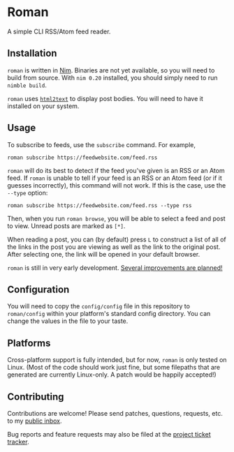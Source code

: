 # Roman

A simple CLI RSS/Atom feed reader.

## Installation

`roman` is written in [Nim](https://nim-lang.org). Binaries are not yet available, so you will need to build from source. With `nim 0.20` installed, you should simply need to run `nimble build`. 

`roman` uses [`html2text`](http://alir3z4.github.io/html2text/) to display post bodies. You will need to have it installed on your system.

## Usage

To subscribe to feeds, use the `subscribe` command. For example, 

```
roman subscribe https://feedwebsite.com/feed.rss
```

`roman` will do its best to detect if the feed you've given is an RSS or an Atom feed. If `roman` is unable to tell if your feed is an RSS or an Atom feed (or if it guesses incorrectly), this command will not work. If this is the case, use the `--type` option:

```
roman subscribe https://feedwebsite.com/feed.rss --type rss
```

Then, when you run `roman browse`, you will be able to select a feed and post to view. Unread posts are marked as `[*]`. 

When reading a post, you can (by default) press `L` to construct a list of all of the links in the post you are viewing as well as the link to the original post. After selecting one, the link will be opened in your default browser.

`roman` is still in very early development. [Several improvements are planned!](https://todo.sr.ht/~reesmichael1/roman)

## Configuration

You will need to copy the `config/config` file in this repository to `roman/config` within your platform's standard config directory. You can change the values in the file to your taste. 

## Platforms

Cross-platform support is fully intended, but for now, `roman` is only tested on Linux. (Most of the code should work just fine, but some filepaths that are generated are currently Linux-only. A patch would be happily accepted!)

## Contributing

Contributions are welcome! Please send patches, questions, requests, etc. to my [public inbox](mailto:~reesmichael1/public-inbox@lists.sr.ht).

Bug reports and feature requests may also be filed at the [project ticket tracker](https://todo.sr.ht/~reesmichael1/roman).
